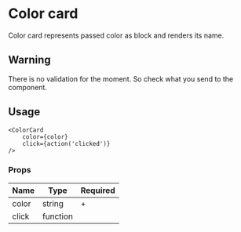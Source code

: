 # Color card

Color card represents passed color as block and renders its name.

## Warning

There is no validation for the moment. So check what you send to the component.

## Usage

```
<ColorCard
    color={color}
    click={action('clicked')}
/>
```

### Props

| Name | Type | Required |
|-|-|-|
| color | string | + |
| click | function |  |